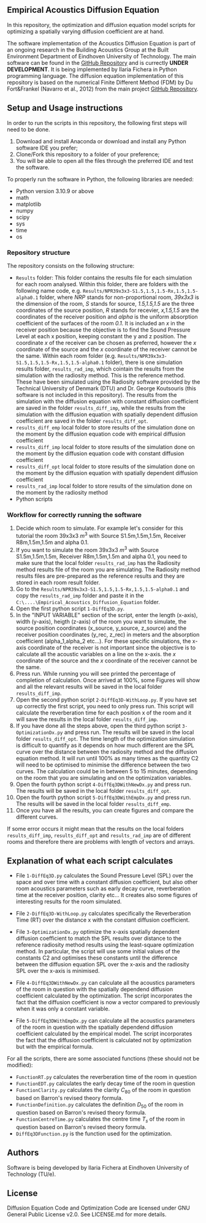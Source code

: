 ## Empirical Acoustics Diffusion Equation
In this repository, the optimization and diffusion equation model scripts for optimizing a spatially varying diffusion coefficient are at hand.

The software implementation of the Acoustics Diffusion Equation is part of an ongoing research in the Building Acoustics Group at the Built Environment Department of Eindhoven University of Technology.
The main software can be found in the [GitHub Repository](https://github.com/Building-acoustics-TU-Eindhoven/Diffusion) and is currectly **UNDER DEVELOPMENT**. It is being implemented by Ilaria Fichera in Python programming language. The diffusion equation implementation of this repository is based on the numerical Finite Different Method (FDM) by Du Fort&Frankel (Navarro et al., 2012) from the main project [GitHub Repository](https://github.com/Building-acoustics-TU-Eindhoven/Diffusion).

## Setup and Usage instructions
In order to run the scripts in this repository, the following first steps will need to be done.
1. Download and install Anaconda or download and install any Python software IDE you prefer;
2. Clone/Fork this repository to a folder of your preference;
3. You will be able to open all the files through the preferred IDE and test the software.

To properly run the software in Python, the following libraries are needed:
- Python version 3.10.9 or above
- math
- matplotlib
- numpy
- scipy
- sys
- time
- os

### Repository structure
The repository consists on the following structure:
+ `Results` folder: 
This folder contains the results file for each simulation for each room analysed. 
Within this folder, there are folders with the following name code, e.g. `Results/NPR39x3x3-S1.5,1.5,1.5-Rx,1.5,1.5-alpha0.1` folder, where _NRP_ stands for non-proportional room, _39x3x3_ is the dimension of the room, _S_ stands for source, _1.5,1.5,1.5_ are the three coordinates of the source position, _R_ stands for recevier, _x,1.5,1.5_ are the coordinates of the receiver position and _alpha_ is the uniform absorption coefficient of the surfaces of the room _0.1_. It is included an _x_ in the receiver position because the objective is to find the Sound Pressure Level at each x position, keeping constant the y and z position. The coordinate _x_ of the receiver can be chosen as preferred, however the _x_ coordinate of the source and the _x_ coordinate of the receiver cannot be the same. Within each room folder (e.g. `Results/NPR39x3x3-S1.5,1.5,1.5-Rx,1.5,1.5-alpha0.1` folder), there is one simulation results folder, `results_rad_imp`, which cointain the results from the simulation with the radiosity method. This is the reference method. These have been simulated using the Radiosity software provided by the Technical University of Denmark (DTU) and Dr. George Koutsouris (this software is not included in this repository). 
The results from the simulation with the diffusion equation with constant diffusion coefficient are saved in the folder `results_diff_imp`, while the results from the simulation with the diffusion equation with spatially dependent diffusion coefficient are saved in the folder `results_diff_opt`.
+ `results_diff_emp` local folder to store results of the simulation done on the moment by the diffusion equation code with empirical diffusion coefficient
+ `results_diff_imp` local folder to store results of the simulation done on the moment by the diffusion equation code with constant diffusion coefficient
+ `results_diff_opt` local folder to store results of the simulation done on the moment by the diffusion equation with spatially dependent diffusion coefficient
+ `results_rad_imp` local folder to store results of the simulation done on the moment by the radiosity method
+ Python scripts

### Workflow for correctly running the software

1. Decide which room to simulate. For example let's consider for this tutorial the room 39x3x3 $m^3$ with Source S1.5m,1.5m,1.5m, Receiver R8m,1.5m,1.5m and alpha 0.1.
2. If you want to simulate the room 39x3x3 $m^3$ with Source S1.5m,1.5m,1.5m, Receiver R8m,1.5m,1.5m and alpha 0.1, you need to make sure that the local folder `results_rad_imp` has the Radiosity method results file of the room you are simulating. The Radiosity method results files are pre-prepared as the reference results and they are stored in each room result folder.
3. Go to the `Results/NPR39x3x3-S1.5,1.5,1.5-Rx,1.5,1.5-alpha0.1` and copy the `results_rad_imp` folder and paste it in the `C:\....\Empirical_Acoustics_Diffusion_Equation` folder.
4. Open the first python script `1-DiffEq3D.py`.
5. In the "INPUT VARIABLE" section of the script, enter the length (x-axis), width (y-axis), heigth (z-axis) of the room you want to simulate, the source position coordinates (x_source, y_source, z_source) and the receiver position coordinates (y_rec, z_rec) in meters and the absorption coefficient (alpha_1,alpha_2 etc...). For these specific simulations, the x-axis coordinate of the receiver is not important since the objective is to calculate all the acoustic variables on a line on the x-axis. the _x_ coordinate of the source and the _x_ coordinate of the receiver cannot be the same.
6. Press run. While running you will see printed the percentage of completion of calculation. Once arrived at 100%, some Figures will show and all the relevant results will be saved in the local folder `results_diff_imp`.
7. Open the second python script `2-DiffEq3D-WithLoop.py`. If you have set up correctly the first script, you need to only press run. This script will calculate the reverberation time for each position x of the room and it will save the results in the local folder `results_diff_imp`.
8. If you have done all the steps above, open the third python script `3-OptimizationDx.py` and press run. The results will be saved in the local folder `results_diff_opt`.
The time length of the optimization simulation is difficult to quantify as it depends on how much different are the SPL curve over the distance between the radiosity method and the diffusion equation method. It will run until 100% as many times as the quantity C2 will need to be optimised to minimise the difference between the two curves. The calculation could be in between 5 to 15 minutes, depending on the room that you are simulating and on the optimization variables.
9. Open the fourth python script `4-DiffEq3DWithNewDx.py` and press run. The results will be saved in the local folder `results_diff_opt`.
10. Open the fourth python script `5-DiffEq3DWithEmpDx.py` and press run. The results will be saved in the local folder `results_diff_emp`.
11. Once you have all the results, you can create figures and compare the different curves.

If some error occurs it might mean that the results on the local folders `results_diff_imp`, `results_diff_opt` and `results_rad_imp` are of different rooms and therefore there are problems with length of vectors and arrays.

## Explanation of what each script calculates

+ File `1-DiffEq3D.py` calculates the Sound Pressure Level (SPL) over the space and over time with a constant diffusion coefficient, but also other room acoustics parameters such as early decay curve, reverberation time at the receiver position, clarity etc... It creates also some figures of interesting results for the room simulated.

+ File `2-DiffEq3D-WithLoop.py` calculates specifically the Reverberation Time (RT) over the distance x with the constant diffusion coefficient. 

+ File `3-OptimizationDx.py` optimize the x-axis spatially dependent diffusion coefficient to match the SPL results over distance to the reference radiosity method results using the least-square optimization method. In particular, the script will use some initial values of the constants C2  and optimises these constants until the difference between the diffusion equation SPL over the x-axis and the radiosity SPL over the x-axis is minimised.  

+ File `4-DiffEq3DWithNewDx.py` can calculate all the acoustics parameters of the room in question with the spatially dependend diffusion coefficient calculated by the optimization. The script incorporates the fact that the diffusion coefficient is now a vector compared to previously when it was only a constant variable.

+ File `5-DiffEq3DWithEmpDx.py` can calculate all the acoustics parameters of the room in question with the spatially dependend diffusion coefficient calculated by the empirical model. The script incorporates the fact that the diffusion coefficient is calculated not by optimization but with the empirical formula.

For all the scripts, there are some associated functions (these should not be modified):
+ `FunctionRT.py` calculates the reverberation time of the room in question
+ `FunctionEDT.py` calculates the early decay time of the room in question
+ `FunctionClarity.py` calculates the clarity $C_{80}$ of the room in question based on Barron's revised theory formula.
+ `FunctionDefinition.py` calculates the definition $D_{50}$ of the room in question based on Barron's revised theory formula.
+ `FunctionCentreTime.py` calculates the centre time $T_s$ of the room in question based on Barron's revised theory formula.
+ `DiffEq3DFunction.py` is the function used for the optimization.

## Authors
Software is being developed by Ilaria Fichera at Eindhoven University of Technology (TU/e).

## License
Diffusion Equation Code and Optimization Code are licensed under GNU General Public License v2.0. See LICENSE.md for more details.
